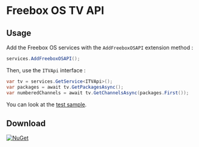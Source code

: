 # Freebox OS TV API

## Usage

Add the Freebox OS services with the `AddFreeboxOSAPI` extension method :
```csharp
services.AddFreeboxOSAPI();
```
Then, use the `ITVApi` interface :
```csharp
var tv = services.GetService<ITVApi>();
var packages = await tv.GetPackagesAsync();
var numberedChannels = await tv.GetChannelsAsync(packages.First());
```

You can look at the [test sample](Test/Program.cs).

## Download
[![NuGet](https://img.shields.io/nuget/v/FreeboxOS.svg)](https://www.nuget.org/packages/FreeboxOS)
